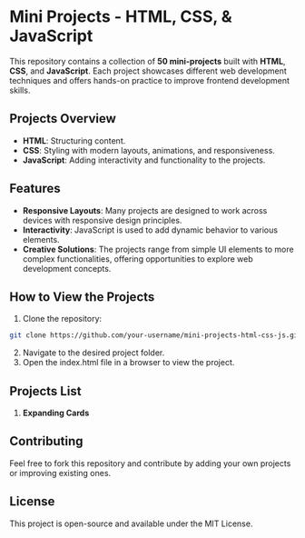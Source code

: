 # Mini Projects - HTML, CSS, & JavaScript

This repository contains a collection of **50 mini-projects** built with **HTML**, **CSS**, and **JavaScript**. Each project showcases different web development techniques and offers hands-on practice to improve frontend development skills.

## Projects Overview

- **HTML**: Structuring content.
- **CSS**: Styling with modern layouts, animations, and responsiveness.
- **JavaScript**: Adding interactivity and functionality to the projects.

## Features

- **Responsive Layouts**: Many projects are designed to work across devices with responsive design principles.
- **Interactivity**: JavaScript is used to add dynamic behavior to various elements.
- **Creative Solutions**: The projects range from simple UI elements to more complex functionalities, offering opportunities to explore web development concepts.

## How to View the Projects

1. Clone the repository:

```bash
git clone https://github.com/your-username/mini-projects-html-css-js.git
```
2. Navigate to the desired project folder.
3. Open the index.html file in a browser to view the project.

## Projects List

1. **Expanding Cards**

## Contributing

Feel free to fork this repository and contribute by adding your own projects or improving existing ones.

## License

This project is open-source and available under the MIT License.
